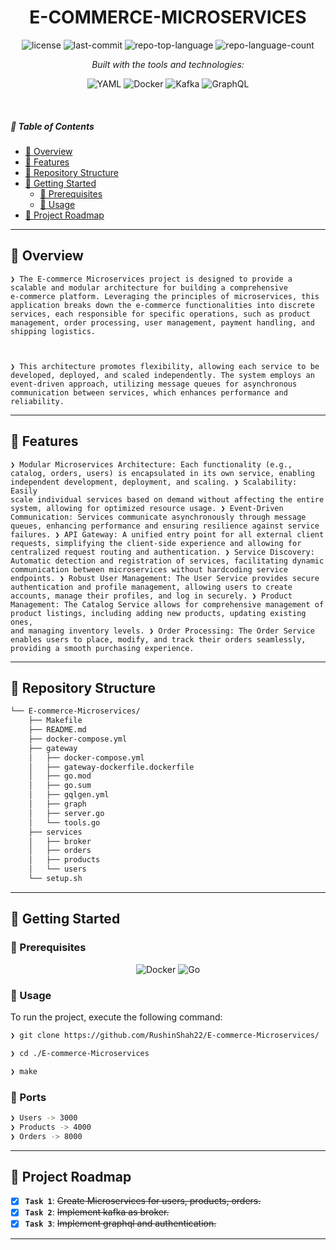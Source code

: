<p align="center">
    <h1 align="center">E-COMMERCE-MICROSERVICES</h1>
</p>

<p align="center">
	<img src="https://img.shields.io/github/license/RushinShah22/E-commerce-Microservices?style=flat&logo=opensourceinitiative&logoColor=white&color=0080ff" alt="license">
	<img src="https://img.shields.io/github/last-commit/RushinShah22/E-commerce-Microservices?style=flat&logo=git&logoColor=white&color=0080ff" alt="last-commit">
	<img src="https://img.shields.io/github/languages/top/RushinShah22/E-commerce-Microservices?style=flat&color=0080ff" alt="repo-top-language">
	<img src="https://img.shields.io/github/languages/count/RushinShah22/E-commerce-Microservices?style=flat&color=0080ff" alt="repo-language-count">
    
</p>
<p align="center">
		<em>Built with the tools and technologies:</em>
</p>
<p align="center">
	<img src="https://img.shields.io/badge/YAML-CB171E.svg?style=flat&logo=YAML&logoColor=white" alt="YAML">
	<img src="https://img.shields.io/badge/Docker-2496ED.svg?style=flat&logo=Docker&logoColor=white" alt="Docker">
	<img src="https://img.shields.io/badge/apache-kafka.svg?style=flat&logo=Go&logoColor=white" alt="Kafka">
	<img src="https://img.shields.io/badge/GraphQL-E434AA.svg?style=for-the-badge&logo=graphql&logoColor=white" alt="GraphQL">
</p>

<br>

##### 🔗 Table of Contents

- [📍 Overview](#-overview)
- [👾 Features](#-features)
- [📂 Repository Structure](#-repository-structure)
- [🚀 Getting Started](#-getting-started)
  - [🔖 Prerequisites](#-prerequisites)
  - [🤖 Usage](#-usage)
- [📌 Project Roadmap](#-project-roadmap)

---

## 📍 Overview

<code>❯ The E-commerce Microservices project is designed to provide a scalable and modular architecture for building a comprehensive e-commerce platform. Leveraging the principles of microservices, this application breaks down the e-commerce functionalities into discrete services, each responsible for specific operations, such as product management, order processing, user management, payment handling, and shipping logistics.

❯ This architecture promotes flexibility, allowing each service to be developed, deployed, and scaled independently. The system employs an event-driven approach, utilizing message queues for asynchronous communication between services, which enhances performance and reliability.</code>

---

## 👾 Features

<code>❯ Modular Microservices Architecture: Each functionality (e.g., catalog, orders, users) is encapsulated in its own service, enabling independent development, deployment, and scaling.
❯ Scalability: Easily scale individual services based on demand without affecting the entire system, allowing for optimized resource usage.
❯ Event-Driven Communication: Services communicate asynchronously through message queues, enhancing performance and ensuring resilience against service failures.
❯ API Gateway: A unified entry point for all external client requests, simplifying the client-side experience and allowing for centralized request routing and authentication.
❯ Service Discovery: Automatic detection and registration of services, facilitating dynamic communication between microservices without hardcoding service endpoints.
❯ Robust User Management: The User Service provides secure authentication and profile management, allowing users to create accounts, manage their profiles, and log in securely.
❯ Product Management: The Catalog Service allows for comprehensive management of product listings, including adding new products, updating existing ones, and managing inventory levels.
❯ Order Processing: The Order Service enables users to place, modify, and track their orders seamlessly, providing a smooth purchasing experience.</code>

---

## 📂 Repository Structure

```sh
└── E-commerce-Microservices/
    ├── Makefile
    ├── README.md
    ├── docker-compose.yml
    ├── gateway
    │   ├── docker-compose.yml
    │   ├── gateway-dockerfile.dockerfile
    │   ├── go.mod
    │   ├── go.sum
    │   ├── gqlgen.yml
    │   ├── graph
    │   ├── server.go
    │   └── tools.go
    ├── services
    │   ├── broker
    │   ├── orders
    │   ├── products
    │   └── users
    └── setup.sh
```

---

## 🚀 Getting Started

### 🔖 Prerequisites

<p align="center">
	<img src="https://img.shields.io/badge/Docker-2496ED.svg?style=flat&logo=Docker&logoColor=white" alt="Docker">
	<img src="https://img.shields.io/badge/Go-00ADD8.svg?style=flat&logo=Go&logoColor=white" alt="Go">
</p>

### 🤖 Usage

To run the project, execute the following command:

```sh
❯ git clone https://github.com/RushinShah22/E-commerce-Microservices/
```

```sh
❯ cd ./E-commerce-Microservices
```

```sh
❯ make
```

### 🔌 Ports

```sh
❯ Users -> 3000
❯ Products -> 4000
❯ Orders -> 8000
```

---

## 📌 Project Roadmap

- [x] **`Task 1`**: <strike>Create Microservices for users, products, orders.</strike>
- [x] **`Task 2`**: <strike>Implement kafka as broker.</strike>
- [X] **`Task 3`**: <strike>Implement graphql and authentication.</strike>

---
